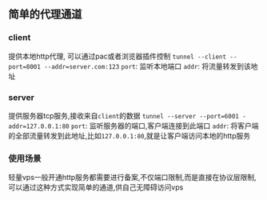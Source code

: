 ## 简单的代理通道

### client
提供本地http代理, 可以通过pac或者浏览器插件控制
`tunnel --client --port=8001 --addr=server.com:123`
`port`: 监听本地端口
`addr`: 将流量转发到该地址

### server
提供服务器tcp服务,接收来自`client`的数据
`tunnel --server --port=6001 -addr=127.0.0.1:80`
`port`: 监听服务器的端口,客户端连接到此端口
`addr`: 将客户端的全部流量转发到此地址,比如`127.0.0.1:80`,就是让客户端访问本地的http服务

### 使用场景
轻量vps一般开通http服务都需要进行备案,不仅端口限制,而是直接在协议层限制, 可以通过这种方式实现简单的通道,供自己无障碍访问vps
